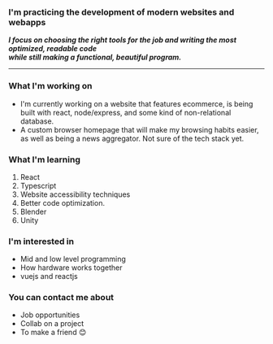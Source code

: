 ### I'm practicing the development of modern websites and webapps
***I focus on choosing the right tools for the job and writing the most optimized, readable code
<br>
while still making a functional, beautiful program.***

---

### What I'm working on
- I'm currently working on a website that features ecommerce, is being built with react, node/express, and some kind of non-relational database.
- A custom browser homepage that will make my browsing habits easier, as well as being a news aggregator. Not sure of the tech stack yet.

### What I'm learning
1. React
2. Typescript
3. Website accessibility techniques
4. Better code optimization.
5. Blender
6. Unity

### I'm interested in
- Mid and low level programming
- How hardware works together
- vuejs and reactjs

### You can contact me about
- Job opportunities
- Collab on a project
- To make a friend 😊
